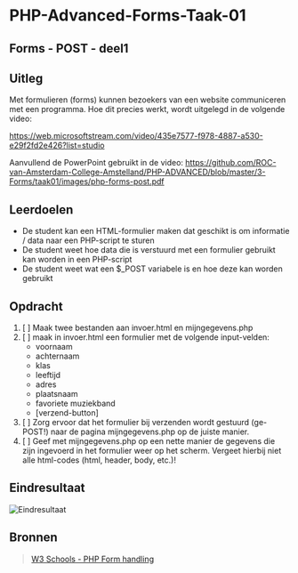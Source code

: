 # PHP-Advanced-Forms-Taak-01


## Forms - POST - deel1


## Uitleg

Met formulieren (forms) kunnen bezoekers van een website communiceren met een programma. Hoe dit precies werkt, wordt uitgelegd in de volgende video:

https://web.microsoftstream.com/video/435e7577-f978-4887-a530-e29f2fd2e426?list=studio

Aanvullend de PowerPoint gebruikt in de video:
https://github.com/ROC-van-Amsterdam-College-Amstelland/PHP-ADVANCED/blob/master/3-Forms/taak01/images/php-forms-post.pdf

## Leerdoelen

- De student kan een HTML-formulier maken dat geschikt is om informatie / data naar een PHP-script te sturen
- De student weet hoe data die is verstuurd met een formulier gebruikt kan worden in een PHP-script
- De student weet wat een $_POST variabele is en hoe deze kan worden gebruikt


## Opdracht

1. [ ] Maak twee bestanden aan invoer.html en mijngegevens.php
2. [ ] maak in invoer.html een formulier met de volgende input-velden:
    - voornaam
    - achternaam
    - klas
    - leeftijd
    - adres
    - plaatsnaam
    - favoriete muziekband 
    - [verzend-button]
3. [ ] Zorg ervoor dat het formulier bij verzenden wordt gestuurd (ge-POST!) naar de pagina mijngegevens.php op de juiste manier.
4. [ ] Geef met mijngegevens.php op een nette manier de gegevens die zijn ingevoerd in het formulier weer op het scherm.
Vergeet hierbij niet alle html-codes (html, header, body, etc.)!

## Eindresultaat

![Eindresultaat](https://github.com/ROC-van-Amsterdam-College-Amstelland/PHP-ADVANCED/blob/master/3-Forms/taak01/images/resultaat.png)

## Bronnen
> [W3 Schools - PHP Form handling](https://www.w3schools.com/php/php_forms.asp)



